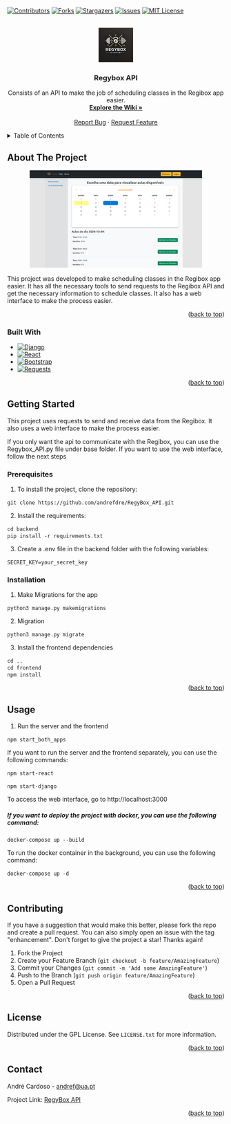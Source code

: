 <!-- Improved compatibility of back to top link: See: https://github.com/othneildrew/Best-README-Template/pull/73 -->
<a name="readme-top"></a>
<!--
*** Thanks for checking out the Best-README-Template. If you have a suggestion
*** that would make this better, please fork the repo and create a pull request
*** or simply open an issue with the tag "enhancement".
*** Don't forget to give the project a star!
*** Thanks again! Now go create something AMAZING! :D
-->



<!-- PROJECT SHIELDS -->
<!--
*** I'm using markdown "reference style" links for readability.
*** Reference links are enclosed in brackets [ ] instead of parentheses ( ).
*** See the bottom of this document for the declaration of the reference variables
*** for contributors-url, forks-url, etc. This is an optional, concise syntax you may use.
*** https://www.markdownguide.org/basic-syntax/#reference-style-links
-->
[![Contributors][contributors-shield]][contributors-url]
[![Forks][forks-shield]][forks-url]
[![Stargazers][stars-shield]][stars-url]
[![Issues][issues-shield]][issues-url]
[![MIT License][license-shield]][license-url]



<!-- PROJECT LOGO -->
<br />
<div align="center">
  <a href="https://github.com/andrefdre/RegyBox_API">
    <img src="Docs/logo.svg" alt="Logo" width="80" height="80">
  </a>

<h3 align="center">Regybox API</h3>

  <p align="center">
    Consists of an API to make the job of scheduling classes in the Regibox app easier.
    <br />
    <a href="https://github.com/andrefdre/RegyBox_API/wiki"><strong>Explore the Wiki »</strong></a>
    <br />
    <br />
    <!-- <a href="https://youtu.be/vULnTanHHmM">View Demo</a>
    · -->
    <a href="https://github.com/andrefdre/RegyBox_API/issues">Report Bug</a>
    ·
    <a href="https://github.com/andrefdre/RegyBox_API/issues">Request Feature</a>
  </p>
</div>



<!-- TABLE OF CONTENTS -->
<details>
  <summary>Table of Contents</summary>
  <ol>
    <li>
      <a href="#about-the-project">About The Project</a>
    </li>
    <li>
      <a href="#getting-started">Getting Started</a>
      <ul>
        <li><a href="#prerequisites">Prerequisites</a></li>
        <li><a href="#installation">Installation</a></li>
      </ul>
    </li>
    <li><a href="#usage">Usage</a></li>
    <li><a href="#contributing">Contributing</a></li>
    <li><a href="#license">License</a></li>
    <li><a href="#contact">Contact</a></li>
    <li><a href="#acknowledgments">Acknowledgments</a></li>
  </ol>
</details>



<!-- ABOUT THE PROJECT -->
## About The Project
<div align="center">
<img  src="Docs/readme_logo.png" alt="Logo" width="400">
</div>

This project was developed to make scheduling  classes in the Regibox app easier. It has all the necessary tools to send requests to the Regibox API and get the necessary information to schedule classes. It also has a web interface to make the process easier.
<p align="right">(<a href="#readme-top">back to top</a>)</p>



### Built With

* [![Django][Django.com]][Django-url]
* [![React][React.js]][React-url]
* [![Bootstrap][Bootstrap.com]][Bootstrap-url]
* [![Requests](https://img.shields.io/badge/Requests-2CA5E0?style=for-the-badge&logo=requests&logoColor=white)](https://docs.python-requests.org/en/master/)

<p align="right">(<a href="#readme-top">back to top</a>)</p>



<!-- GETTING STARTED -->
## Getting Started

This project uses requests to send and receive data from the Regibox. It also uses a web interface to make the process easier.

If you only want the api to communicate with the Regibox, you can use the Regybox_API.py file under base folder. If you want to use the web interface, follow the next steps 

### Prerequisites
1. To install the project, clone the repository:

```
git clone https://github.com/andrefdre/RegyBox_API.git
```

2. Install the requirements:

```
cd backend
pip install -r requirements.txt
```

3. Create a .env file in the backend folder with the following variables:

```
SECRET_KEY=your_secret_key
```


### Installation

1. Make Migrations for the app

```
python3 manage.py makemigrations
```

2. Migration

```
python3 manage.py migrate
```

3. Install the frontend dependencies

```
cd ..
cd frontend
npm install
```

<p align="right">(<a href="#readme-top">back to top</a>)</p>

<!-- USAGE EXAMPLES -->
## Usage

1. Run the server and the frontend

```
npm start_both_apps
```

If you want to run the server and the frontend separately, you can use the following commands:

```
npm start-react
```

```
npm start-django
```

To access the web interface, go to http://localhost:3000

##### If you want to deploy the project with docker, you can use the following command:

```
docker-compose up --build
```

To run the docker container in the background, you can use the following command:

```
docker-compose up -d
```


<p align="right">(<a href="#readme-top">back to top</a>)</p>

<!-- CONTRIBUTING -->
## Contributing

If you have a suggestion that would make this better, please fork the repo and create a pull request. You can also simply open an issue with the tag "enhancement".
Don't forget to give the project a star! Thanks again!

1. Fork the Project
2. Create your Feature Branch (`git checkout -b feature/AmazingFeature`)
3. Commit your Changes (`git commit -m 'Add some AmazingFeature'`)
4. Push to the Branch (`git push origin feature/AmazingFeature`)
5. Open a Pull Request

<p align="right">(<a href="#readme-top">back to top</a>)</p>



<!-- LICENSE -->
## License

Distributed under the GPL License. See `LICENSE.txt` for more information.

<p align="right">(<a href="#readme-top">back to top</a>)</p>



<!-- CONTACT -->
## Contact

André Cardoso - andref@ua.pt

Project Link: [RegyBox API](https://github.com/andrefdre/RegyBox_API)

<p align="right">(<a href="#readme-top">back to top</a>)</p>


<!-- MARKDOWN LINKS & IMAGES -->
<!-- https://www.markdownguide.org/basic-syntax/#reference-style-links -->
[contributors-shield]: https://img.shields.io/github/contributors/andrefdre/RegyBox_API.svg?style=for-the-badge
[contributors-url]: https://github.com/andrefdre/RegyBox_API/graphs/contributors
[forks-shield]: https://img.shields.io/github/forks/andrefdre/RegyBox_API.svg?style=for-the-badge
[forks-url]: https://github.com/andrefdre/RegyBox_API/network/members
[stars-shield]: https://img.shields.io/github/stars/andrefdre/RegyBox_API.svg?style=for-the-badge
[stars-url]: https://github.com/andrefdre/RegyBox_API/stargazers
[issues-shield]: https://img.shields.io/github/issues/andrefdre/RegyBox_API.svg?style=for-the-badge
[issues-url]: https://github.com/andrefdre/RegyBox_API/issues
[license-shield]: https://img.shields.io/github/license/andrefdre/RegyBox_API.svg?style=for-the-badge
[license-url]: https://github.com/andrefdre/RegyBox_API/blob/master/LICENSE.txt
[product-screenshot]: Docs/logo.svg



[Next.js]: https://img.shields.io/badge/next.js-000000?style=for-the-badge&logo=nextdotjs&logoColor=white
[Next-url]: https://nextjs.org/
[React.js]: https://img.shields.io/badge/React-20232A?style=for-the-badge&logo=react&logoColor=61DAFB
[React-url]: https://reactjs.org/
[Bootstrap.com]: https://img.shields.io/badge/Bootstrap-563D7C?style=for-the-badge&logo=bootstrap&logoColor=white
[Bootstrap-url]: https://getbootstrap.com
[Django.com]: https://img.shields.io/badge/Django-092E20?style=for-the-badge&logo=django&logoColor=white
[Django-url]: https://www.djangoproject.com/
